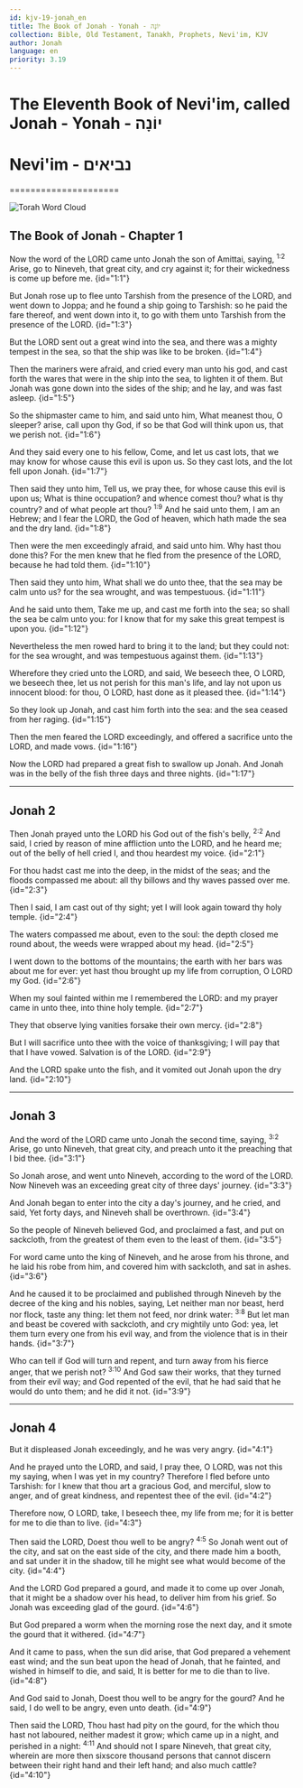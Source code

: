 ```yaml
---
id: kjv-19-jonah_en
title: The Book of Jonah - Yonah - יוֹנָה
collection: Bible, Old Testament, Tanakh, Prophets, Nevi'im, KJV
author: Jonah
language: en
priority: 3.19
---
```


# The Eleventh Book of Nevi'im, called Jonah - Yonah - יוֹנָה
# Nevi'im - נביאים
=====================

![Torah Word Cloud](Hebrew_Bible_Wordle.png)


## The Book of Jonah - Chapter 1

Now the word of the LORD came unto Jonah the son of Amittai, saying, <sup>1:2</sup> Arise, go to Nineveh, that great city, and cry against it; for their wickedness is come up before me.  {id="1:1"}

But Jonah rose up to flee unto Tarshish from the presence of the LORD, and went down to Joppa; and he found a ship going to Tarshish: so he paid the fare thereof, and went down into it, to go with them unto Tarshish from the presence of the LORD.  {id="1:3"}

But the LORD sent out a great wind into the sea, and there was a mighty tempest in the sea, so that the ship was like to be broken.  {id="1:4"}

Then the mariners were afraid, and cried every man unto his god, and cast forth the wares that were in the ship into the sea, to lighten it of them. But Jonah was gone down into the sides of the ship; and he lay, and was fast asleep.  {id="1:5"}

So the shipmaster came to him, and said unto him, What meanest thou, O sleeper? arise, call upon thy God, if so be that God will think upon us, that we perish not.  {id="1:6"}

And they said every one to his fellow, Come, and let us cast lots, that we may know for whose cause this evil is upon us. So they cast lots, and the lot fell upon Jonah.  {id="1:7"}

Then said they unto him, Tell us, we pray thee, for whose cause this evil is upon us; What is thine occupation? and whence comest thou? what is thy country? and of what people art thou?  <sup>1:9</sup> And he said unto them, I am an Hebrew; and I fear the LORD, the God of heaven, which hath made the sea and the dry land.  {id="1:8"}

Then were the men exceedingly afraid, and said unto him. Why hast thou done this? For the men knew that he fled from the presence of the LORD, because he had told them.  {id="1:10"}

Then said they unto him, What shall we do unto thee, that the sea may be calm unto us? for the sea wrought, and was tempestuous.  {id="1:11"}

And he said unto them, Take me up, and cast me forth into the sea; so shall the sea be calm unto you: for I know that for my sake this great tempest is upon you.  {id="1:12"}

Nevertheless the men rowed hard to bring it to the land; but they could not: for the sea wrought, and was tempestuous against them.  {id="1:13"}

Wherefore they cried unto the LORD, and said, We beseech thee, O LORD, we beseech thee, let us not perish for this man's life, and lay not upon us innocent blood: for thou, O LORD, hast done as it pleased thee.  {id="1:14"}

So they look up Jonah, and cast him forth into the sea: and the sea ceased from her raging.  {id="1:15"}

Then the men feared the LORD exceedingly, and offered a sacrifice unto the LORD, and made vows.  {id="1:16"}

Now the LORD had prepared a great fish to swallow up Jonah. And Jonah was in the belly of the fish three days and three nights.  {id="1:17"}

---

## Jonah 2

Then Jonah prayed unto the LORD his God out of the fish's belly, <sup>2:2</sup> And said, I cried by reason of mine affliction unto the LORD, and he heard me; out of the belly of hell cried I, and thou heardest my voice.  {id="2:1"}

For thou hadst cast me into the deep, in the midst of the seas; and the floods compassed me about: all thy billows and thy waves passed over me.  {id="2:3"}

Then I said, I am cast out of thy sight; yet I will look again toward thy holy temple.  {id="2:4"}

The waters compassed me about, even to the soul: the depth closed me round about, the weeds were wrapped about my head.  {id="2:5"}

I went down to the bottoms of the mountains; the earth with her bars was about me for ever: yet hast thou brought up my life from corruption, O LORD my God.  {id="2:6"}

When my soul fainted within me I remembered the LORD: and my prayer came in unto thee, into thine holy temple.  {id="2:7"}

They that observe lying vanities forsake their own mercy.  {id="2:8"}

But I will sacrifice unto thee with the voice of thanksgiving; I will pay that that I have vowed. Salvation is of the LORD.  {id="2:9"}

And the LORD spake unto the fish, and it vomited out Jonah upon the dry land.  {id="2:10"}

---

## Jonah 3

And the word of the LORD came unto Jonah the second time, saying, <sup>3:2</sup> Arise, go unto Nineveh, that great city, and preach unto it the preaching that I bid thee.  {id="3:1"}

So Jonah arose, and went unto Nineveh, according to the word of the LORD. Now Nineveh was an exceeding great city of three days' journey.  {id="3:3"}

And Jonah began to enter into the city a day's journey, and he cried, and said, Yet forty days, and Nineveh shall be overthrown.  {id="3:4"}

So the people of Nineveh believed God, and proclaimed a fast, and put on sackcloth, from the greatest of them even to the least of them.  {id="3:5"}

For word came unto the king of Nineveh, and he arose from his throne, and he laid his robe from him, and covered him with sackcloth, and sat in ashes.  {id="3:6"}

And he caused it to be proclaimed and published through Nineveh by the decree of the king and his nobles, saying, Let neither man nor beast, herd nor flock, taste any thing: let them not feed, nor drink water: <sup>3:8</sup> But let man and beast be covered with sackcloth, and cry mightily unto God: yea, let them turn every one from his evil way, and from the violence that is in their hands.  {id="3:7"}

Who can tell if God will turn and repent, and turn away from his fierce anger, that we perish not?  <sup>3:10</sup> And God saw their works, that they turned from their evil way; and God repented of the evil, that he had said that he would do unto them; and he did it not.  {id="3:9"}

---

## Jonah 4

But it displeased Jonah exceedingly, and he was very angry.  {id="4:1"}

And he prayed unto the LORD, and said, I pray thee, O LORD, was not this my saying, when I was yet in my country? Therefore I fled before unto Tarshish: for I knew that thou art a gracious God, and merciful, slow to anger, and of great kindness, and repentest thee of the evil.  {id="4:2"}

Therefore now, O LORD, take, I beseech thee, my life from me; for it is better for me to die than to live.  {id="4:3"}

Then said the LORD, Doest thou well to be angry?  <sup>4:5</sup> So Jonah went out of the city, and sat on the east side of the city, and there made him a booth, and sat under it in the shadow, till he might see what would become of the city.  {id="4:4"}

And the LORD God prepared a gourd, and made it to come up over Jonah, that it might be a shadow over his head, to deliver him from his grief. So Jonah was exceeding glad of the gourd.  {id="4:6"}

But God prepared a worm when the morning rose the next day, and it smote the gourd that it withered.  {id="4:7"}

And it came to pass, when the sun did arise, that God prepared a vehement east wind; and the sun beat upon the head of Jonah, that he fainted, and wished in himself to die, and said, It is better for me to die than to live.  {id="4:8"}

And God said to Jonah, Doest thou well to be angry for the gourd? And he said, I do well to be angry, even unto death.  {id="4:9"}

Then said the LORD, Thou hast had pity on the gourd, for the which thou hast not laboured, neither madest it grow; which came up in a night, and perished in a night: <sup>4:11</sup> And should not I spare Nineveh, that great city, wherein are more then sixscore thousand persons that cannot discern between their right hand and their left hand; and also much cattle?  {id="4:10"}



